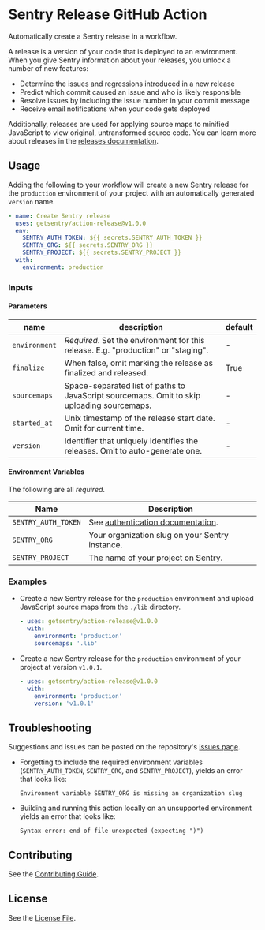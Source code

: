 # Sentry Release GitHub Action
Automatically create a Sentry release in a workflow. 

A release is a version of your code that is deployed to an environment. 
When you give Sentry information about your releases, you unlock a number of new features:
 - Determine the issues and regressions introduced in a new release
 - Predict which commit caused an issue and who is likely responsible
 - Resolve issues by including the issue number in your commit message
 - Receive email notifications when your code gets deployed

Additionally, releases are used for applying source maps to minified JavaScript to view original, untransformed source code.
You can learn more about releases in the [releases documentation](https://docs.sentry.io/workflow/releases).

## Usage
Adding the following to your workflow will create a new Sentry release for the 
`production` environment of your project with an automatically generated `version` name.
  
```yaml
- name: Create Sentry release
  uses: getsentry/action-release@v1.0.0
  env:
    SENTRY_AUTH_TOKEN: ${{ secrets.SENTRY_AUTH_TOKEN }}
    SENTRY_ORG: ${{ secrets.SENTRY_ORG }}
    SENTRY_PROJECT: ${{ secrets.SENTRY_PROJECT }}
  with:
    environment: production
```

### Inputs
#### Parameters
|name|description|default|
|---|---|---|
|`environment`|_Required_. Set the environment for this release. E.g. "production" or "staging".|-|
|`finalize`|When false, omit marking the release as finalized and released.|True|
|`sourcemaps`|Space-separated list of paths to JavaScript sourcemaps. Omit to skip uploading sourcemaps.|-|
|`started_at`|Unix timestamp of the release start date. Omit for current time.|-|
|`version`|Identifier that uniquely identifies the releases. Omit to auto-generate one.|-|

#### Environment Variables
The following are all _required_.

|Name|Description|
|---|---|
|`SENTRY_AUTH_TOKEN`|See [authentication documentation](https://docs.sentry.io/api/auth). |
|`SENTRY_ORG`|Your organization slug on your Sentry instance.|
|`SENTRY_PROJECT`|The name of your project on Sentry.|

### Examples
- Create a new Sentry release for the `production` environment and upload 
  JavaScript source maps from the `./lib` directory.

    ```yaml
    - uses: getsentry/action-release@v1.0.0
      with:
        environment: 'production'
        sourcemaps: '.lib'
    ```

- Create a new Sentry release for the `production` environment of your project at version `v1.0.1`.
    ```yaml
    - uses: getsentry/action-release@v1.0.0
      with:
        environment: 'production'
        version: 'v1.0.1'
    ```

## Troubleshooting
Suggestions and issues can be posted on the repository's 
[issues page](https://github.com/getsentry/action-release/issues).
- Forgetting to include the required environment variables 
  (`SENTRY_AUTH_TOKEN`, `SENTRY_ORG`, and `SENTRY_PROJECT`), yields an error that looks like: 
    ```
    Environment variable SENTRY_ORG is missing an organization slug
    ```
- Building and running this action locally on an unsupported environment yields an error that looks like:
    ```
    Syntax error: end of file unexpected (expecting ")")
    ```

## Contributing
See the [Contributing Guide](https://github.com/getsentry/action-release/blob/master/CONTRIBUTING).

## License
See the [License File](https://github.com/getsentry/action-release/blob/master/LICENSE).
